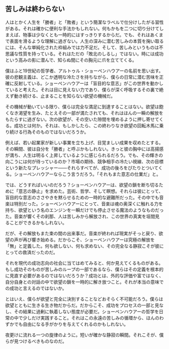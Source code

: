 ## 苦しみは終わらない

人はとかく人生を「勝者」と「敗者」という簡潔なラベルで仕分けしたがる習性がある。それは確かに便利な手法かもしれない。何もかもを二つに切り分けてしまえば、物事は少なくとも一時的にはすっきりするからだ。でも、それはあくまで表面を滑るような理解に過ぎない。人生の深みに潜む苦しみの本質を掬い取るには、そんな単純化された枠組みでは力不足だ。そして、苦しみというものは不思議な性質を持っている。それはただの「敗北のしるし」ではない。時には成功という高みの影に潜んで、知らぬ間にその胸元に爪を立ててくる。

僕はふと19世紀の哲学者、アルトゥル・ショーペンハウアーの名前を思い出す。彼の悲観主義は、どこか透明な冷たさを持ちながら、僕らの日常に潜む苦味を正確に反射している。ショーペンハウアーは「盲目的な意志」がこの世界を動かしていると考えた。それは目に見えない力であり、僕らが深く呼吸するその裏で絶えず動き続ける、止まることを知らない欲望の機械だ。

その機械が動いている限り、僕らは完全な満足に到達することはない。欲望は飽くなき渇望を生み、たとえその一部が満たされても、それはほんの一瞬の解放をもたらすに過ぎない。次の欲望が、その空いた隙間を埋めるように押し寄せてくる。成功とは何か。それは、もしかしたら、この終わりなき欲望の回転木馬に乗り続ける行為そのものではないだろうか。

例えば、若い起業家が新しい事業を立ち上げ、目覚ましい成果を収めたとする。その瞬間、彼は自分を「勝者」と呼ぶかもしれない。きっと彼の胸中には高揚感が満ち、人生は明るく上昇しているように感じられるだろう。でも、その輝きの向こうには何が待っているのか？市場の期待、競争相手の冷たい視線、次の目標という新たなプレッシャー――それらすべてが、成功の後ろをぴたりとついてくる。ショーペンハウアーならこう言うだろう。「それもまた意志の仕業だ」と。

では、どうすればいいのだろう？ショーペンハウアーは、欲望の鎖を断ち切るために「意志の静止」を求めた。芸術、哲学、そして瞑想。それらは彼にとって、盲目的な意志のささやきを黙らせるための一時的な避難所だった。その中でも音楽は特別だった。ショーペンハウアーにとって、音楽は魂の奥深くに触れる力を持ち、欲望という名のエンジンを一瞬だけでも停止させる魔法のようなものだった。音楽が響くその刹那、人は苦しみから解放され、この世界の真実を垣間見ることができるかもしれない。

だが、その解放もまた束の間の出来事だ。音楽が終われば現実がそっと戻り、欲望の声が再び響き始める。だからこそ、ショーペンハウアーは究極の解放を「無」と定義した。何も欲しない、何も求めない、その完全なる静寂こそが彼にとっての救済だったのだ。

それを現代の成功志向の社会に当てはめてみると、何か見えてくるものがある。もし成功そのものが苦しみのループの一部であるなら、僕らはその定義を根本的に見直す必要があるのではないだろうか？成功とは、外的な評価や富ではなく、自分自身との対話の中で欲望の鎖を一時的に解き放つこと。それが本当の意味での成功と言えるのではないか。

とはいえ、僕らが欲望と完全に決別することなどおそらく不可能だろう。僕らは欲望とともに生きる生き物だからだ。だからこそ、成功をプロセスの一部と見なし、その結果に過剰に執着しない態度が必要だ。ショーペンハウアーの哲学を日常の中で少しだけ実践すること。それはこの永遠の苦しみの循環から、ほんのわずかでも自由になる手がかりを与えてくれるのかもしれない。

夜更けに流れる一つの旋律のように。短いが確かな静寂の瞬間。それこそが、僕らが見つけるべきものなのだ。